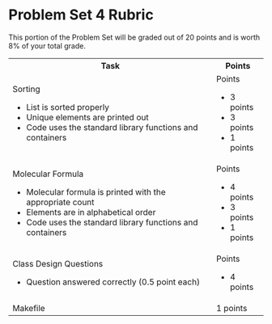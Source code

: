 # Problem Set 4 Rubric

This portion of the Problem Set will be graded out of 20 points and is worth 8% of your total grade.

<table width="100%">
    <tr>
        <th>
            Task
        </th>
        <th>
            Points
        </th>
    </tr>
    <tr>
        <td>
            Sorting
                <ul>
                    <li> List is sorted properly
                    <li> Unique elements are printed out 
                    <li> Code uses the standard library functions and containers
                </ul>
        </td>
        <td>
            Points
                <ul>
                    <li> 3 points
                    <li> 3 points
                    <li> 1 points
                </ul>
        </td>
    </tr>
    <tr>
        <td>
            Molecular Formula
                <ul>
                    <li> Molecular formula is printed with the appropriate count
                    <li> Elements are in alphabetical order
                    <li> Code uses the standard library functions and containers
                </ul>
        </td>
        <td>
            Points
                <ul>
                    <li> 4 points
                    <li> 3 points
                    <li> 1 points
                </ul>
        </td>
    </tr>
    <tr>
        <td>
            Class Design Questions
                <ul>
                    <li> Question answered correctly (0.5 point each)
                </ul>
        </td>
        <td>
            Points
                <ul>
                    <li> 4 points
                </ul>
        </td>
    </tr>
    <tr>
        <td>
            Makefile
        </td>
        <td>
            1 points
        </td>
    </tr>

</table>

